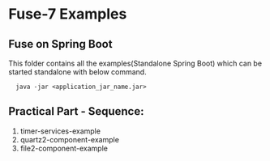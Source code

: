 # Fuse-7 Examples

## Fuse on Spring Boot

This folder contains all the examples(Standalone Spring Boot) which can be started standalone with below command.

```
  java -jar <application_jar_name.jar>
```

## Practical Part - Sequence:

1. timer-services-example
2. quartz2-component-example
3. file2-component-example
